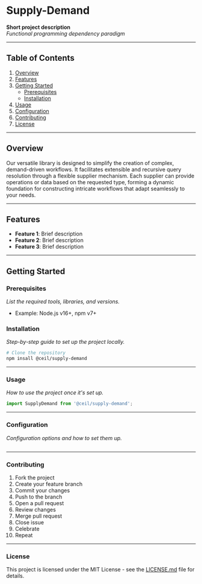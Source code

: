 # Supply-Demand

**Short project description**  
_Functional programming dependency paradigm_

---

## Table of Contents

1. [Overview](#overview)
2. [Features](#features)
3. [Getting Started](#getting-started)
    - [Prerequisites](#prerequisites)
    - [Installation](#installation)
4. [Usage](#usage)
5. [Configuration](#configuration)
6. [Contributing](#contributing)
7. [License](#license)

---

## Overview

Our versatile library is designed to simplify the creation of complex, demand-driven workflows. It facilitates extensible and recursive query resolution through a flexible supplier mechanism. Each supplier can provide operations or data based on the requested type, forming a dynamic foundation for constructing intricate workflows that adapt seamlessly to your needs.

---

## Features

- **Feature 1**: Brief description
- **Feature 2**: Brief description
- **Feature 3**: Brief description

---

## Getting Started

### Prerequisites
_List the required tools, libraries, and versions._
- Example: Node.js v16+, npm v7+

### Installation
_Step-by-step guide to set up the project locally._

```bash
# Clone the repository
npm insall @ceil/supply-demand
```

---

### Usage

_How to use the project once it's set up._

```javascript
import SupplyDemand from '@ceil/supply-demand';
```

---

### Configuration

_Configuration options and how to set them up._

```javascript

```

---

### Contributing

1. Fork the project
2. Create your feature branch
3. Commit your changes
4. Push to the branch
5. Open a pull request
6. Review changes
7. Merge pull request
8. Close issue
9. Celebrate
10. Repeat

---

### License

This project is licensed under the MIT License - see the [LICENSE.md](LICENSE.md) file for details.
